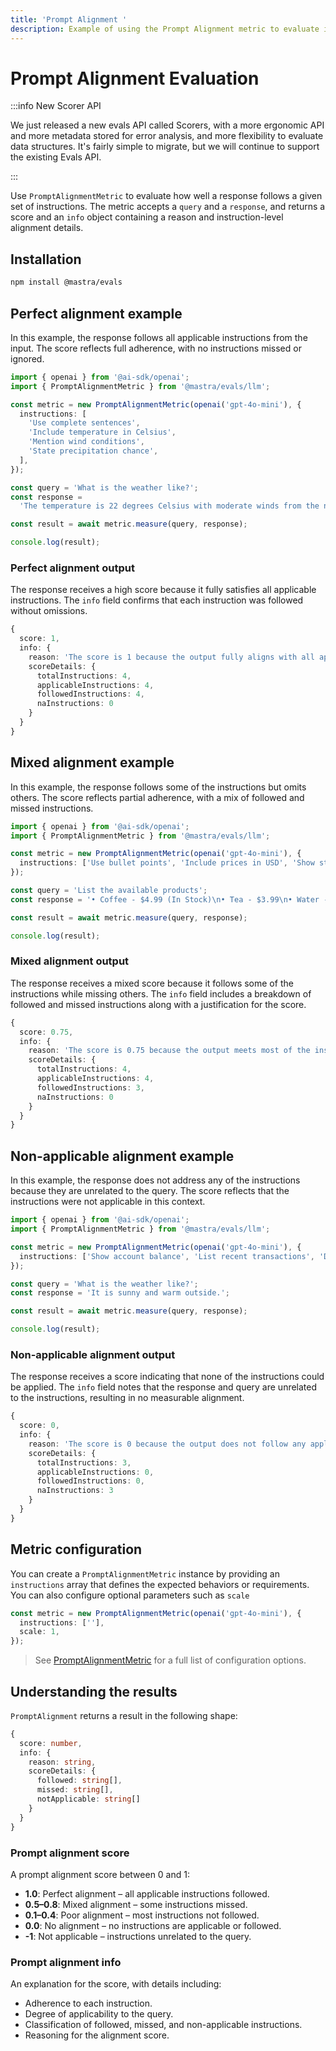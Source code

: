 ```yaml
---
title: 'Prompt Alignment '
description: Example of using the Prompt Alignment metric to evaluate instruction adherence in responses.
---
```


# Prompt Alignment Evaluation

:::info New Scorer API

We just released a new evals API called Scorers, with a more ergonomic API and more metadata stored for error analysis, and more flexibility to evaluate data structures. It's fairly simple to migrate, but we will continue to support the existing Evals API.

:::

Use `PromptAlignmentMetric` to evaluate how well a response follows a given set of instructions. The metric accepts a `query` and a `response`, and returns a score and an `info` object containing a reason and instruction-level alignment details.

## Installation

```bash copy
npm install @mastra/evals
```

## Perfect alignment example

In this example, the response follows all applicable instructions from the input. The score reflects full adherence, with no instructions missed or ignored.

```typescript filename="src/example-high-perfect-alignment.ts" showLineNumbers copy
import { openai } from '@ai-sdk/openai';
import { PromptAlignmentMetric } from '@mastra/evals/llm';

const metric = new PromptAlignmentMetric(openai('gpt-4o-mini'), {
  instructions: [
    'Use complete sentences',
    'Include temperature in Celsius',
    'Mention wind conditions',
    'State precipitation chance',
  ],
});

const query = 'What is the weather like?';
const response =
  'The temperature is 22 degrees Celsius with moderate winds from the northwest. There is a 30% chance of rain.';

const result = await metric.measure(query, response);

console.log(result);
```

### Perfect alignment output

The response receives a high score because it fully satisfies all applicable instructions. The `info` field confirms that each instruction was followed without omissions.

```typescript
{
  score: 1,
  info: {
    reason: 'The score is 1 because the output fully aligns with all applicable instructions, providing a comprehensive weather report that includes temperature, wind conditions, and chance of precipitation, all presented in complete sentences.',
    scoreDetails: {
      totalInstructions: 4,
      applicableInstructions: 4,
      followedInstructions: 4,
      naInstructions: 0
    }
  }
}
```

## Mixed alignment example

In this example, the response follows some of the instructions but omits others. The score reflects partial adherence, with a mix of followed and missed instructions.

```typescript filename="src/example-high-mixed-alignment.ts" showLineNumbers copy
import { openai } from '@ai-sdk/openai';
import { PromptAlignmentMetric } from '@mastra/evals/llm';

const metric = new PromptAlignmentMetric(openai('gpt-4o-mini'), {
  instructions: ['Use bullet points', 'Include prices in USD', 'Show stock status', 'Add product descriptions'],
});

const query = 'List the available products';
const response = '• Coffee - $4.99 (In Stock)\n• Tea - $3.99\n• Water - $1.99 (Out of Stock)';

const result = await metric.measure(query, response);

console.log(result);
```

### Mixed alignment output

The response receives a mixed score because it follows some of the instructions while missing others. The `info` field includes a breakdown of followed and missed instructions along with a justification for the score.

```typescript
{
  score: 0.75,
  info: {
    reason: 'The score is 0.75 because the output meets most of the instructions by using bullet points, including prices in USD, and showing stock status. However, it does not fully align with the instruction to provide product descriptions, which affects the overall score.',
    scoreDetails: {
      totalInstructions: 4,
      applicableInstructions: 4,
      followedInstructions: 3,
      naInstructions: 0
    }
  }
}
```

## Non-applicable alignment example

In this example, the response does not address any of the instructions because they are unrelated to the query. The score reflects that the instructions were not applicable in this context.

```typescript filename="src/example-non-applicable-alignment.ts" showLineNumbers copy
import { openai } from '@ai-sdk/openai';
import { PromptAlignmentMetric } from '@mastra/evals/llm';

const metric = new PromptAlignmentMetric(openai('gpt-4o-mini'), {
  instructions: ['Show account balance', 'List recent transactions', 'Display payment history'],
});

const query = 'What is the weather like?';
const response = 'It is sunny and warm outside.';

const result = await metric.measure(query, response);

console.log(result);
```

### Non-applicable alignment output

The response receives a score indicating that none of the instructions could be applied. The `info` field notes that the response and query are unrelated to the instructions, resulting in no measurable alignment.

```typescript
{
  score: 0,
  info: {
    reason: 'The score is 0 because the output does not follow any applicable instructions related to the context of a weather query, as the instructions provided are irrelevant to the input.',
    scoreDetails: {
      totalInstructions: 3,
      applicableInstructions: 0,
      followedInstructions: 0,
      naInstructions: 3
    }
  }
}
```

## Metric configuration

You can create a `PromptAlignmentMetric` instance by providing an `instructions` array that defines the expected behaviors or requirements. You can also configure optional parameters such as `scale`

```typescript showLineNumbers copy
const metric = new PromptAlignmentMetric(openai('gpt-4o-mini'), {
  instructions: [''],
  scale: 1,
});
```

> See [PromptAlignmentMetric](/docs/reference/evals/prompt-alignment) for a full list of configuration options.

## Understanding the results

`PromptAlignment` returns a result in the following shape:

```typescript
{
  score: number,
  info: {
    reason: string,
    scoreDetails: {
      followed: string[],
      missed: string[],
      notApplicable: string[]
    }
  }
}
```

### Prompt alignment score

A prompt alignment score between 0 and 1:

- **1.0**: Perfect alignment – all applicable instructions followed.
- **0.5–0.8**: Mixed alignment – some instructions missed.
- **0.1–0.4**: Poor alignment – most instructions not followed.
- **0.0**: No alignment – no instructions are applicable or followed.
- **-1**: Not applicable – instructions unrelated to the query.

### Prompt alignment info

An explanation for the score, with details including:

- Adherence to each instruction.
- Degree of applicability to the query.
- Classification of followed, missed, and non-applicable instructions.
- Reasoning for the alignment score.

<GithubLink
  outdated={true}
  marginTop='mt-16'
  link="https://github.com/mastra-ai/mastra/blob/main/examples/basics/evals/prompt-alignment"
/>
